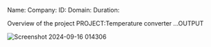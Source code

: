 Name:
Company:
ID:
Domain:
Duration:

Overview of the project
PROJECT:Temperature converter 
...OUTPUT

![Screenshot 2024-09-16 014306](https://github.com/user-attachments/assets/691e1a4b-9d24-4830-b40d-17b95b5f6c83)
